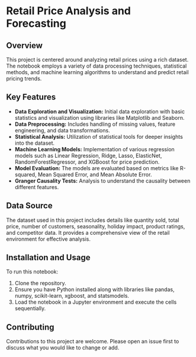 # Retail Price Analysis and Forecasting

## Overview
This project is centered around analyzing retail prices using a rich dataset. The notebook employs a variety of data processing techniques, statistical methods, and machine learning algorithms to understand and predict retail pricing trends.

## Key Features
- **Data Exploration and Visualization:** Initial data exploration with basic statistics and visualization using libraries like Matplotlib and Seaborn.
- **Data Preprocessing:** Includes handling of missing values, feature engineering, and data transformations.
- **Statistical Analysis:** Utilization of statistical tools for deeper insights into the dataset.
- **Machine Learning Models:** Implementation of various regression models such as Linear Regression, Ridge, Lasso, ElasticNet, RandomForestRegressor, and XGBoost for price prediction.
- **Model Evaluation:** The models are evaluated based on metrics like R-squared, Mean Squared Error, and Mean Absolute Error.
- **Granger Causality Tests:** Analysis to understand the causality between different features.

## Data Source
The dataset used in this project includes details like quantity sold, total price, number of customers, seasonality, holiday impact, product ratings, and competitor data. It provides a comprehensive view of the retail environment for effective analysis.

## Installation and Usage
To run this notebook:
1. Clone the repository.
2. Ensure you have Python installed along with libraries like pandas, numpy, scikit-learn, xgboost, and statsmodels.
3. Load the notebook in a Jupyter environment and execute the cells sequentially.

## Contributing
Contributions to this project are welcome. Please open an issue first to discuss what you would like to change or add.

